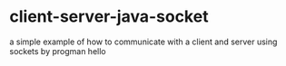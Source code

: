 # client-server-java-socket
a simple example of how to communicate with a client and server using sockets by progman
hello
